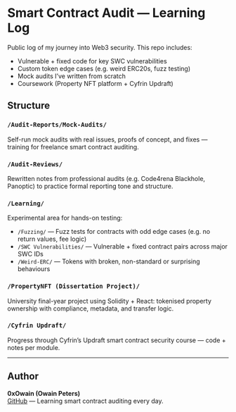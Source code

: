 # Smart Contract Audit — Learning Log

Public log of my journey into Web3 security. This repo includes:
- Vulnerable + fixed code for key SWC vulnerabilities
- Custom token edge cases (e.g. weird ERC20s, fuzz testing)
- Mock audits I’ve written from scratch
- Coursework (Property NFT platform + Cyfrin Updraft)

## Structure

### `/Audit-Reports/Mock-Audits/`
Self-run mock audits with real issues, proofs of concept, and fixes — training for freelance smart contract auditing.

### `/Audit-Reviews/`
Rewritten notes from professional audits (e.g. Code4rena Blackhole, Panoptic) to practice formal reporting tone and structure.

### `/Learning/`
Experimental area for hands-on testing:
- `/Fuzzing/` — Fuzz tests for contracts with odd edge cases (e.g. no return values, fee logic)
- `/SWC Vulnerabilities/` — Vulnerable + fixed contract pairs across major SWC IDs
- `/Weird-ERC/` — Tokens with broken, non-standard or surprising behaviours

### `/PropertyNFT (Dissertation Project)/`
University final-year project using Solidity + React: tokenised property ownership with compliance, metadata, and transfer logic.

### `/Cyfrin Updraft/`
Progress through Cyfrin’s Updraft smart contract security course — code + notes per module.

---

## Author

**0xOwain (Owain Peters)**  
[GitHub](https://github.com/OwainPeters48) — Learning smart contract auditing every day.
